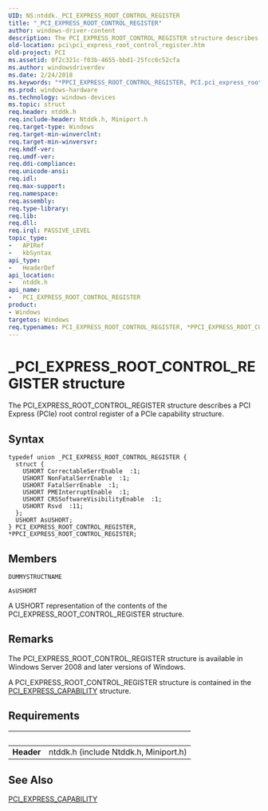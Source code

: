 ```yaml
---
UID: NS:ntddk._PCI_EXPRESS_ROOT_CONTROL_REGISTER
title: "_PCI_EXPRESS_ROOT_CONTROL_REGISTER"
author: windows-driver-content
description: The PCI_EXPRESS_ROOT_CONTROL_REGISTER structure describes a PCI Express (PCIe) root control register of a PCIe capability structure.
old-location: pci\pci_express_root_control_register.htm
old-project: PCI
ms.assetid: 0f2c321c-f03b-4655-bbd1-25fcc6c52cfa
ms.author: windowsdriverdev
ms.date: 2/24/2018
ms.keywords: "*PPCI_EXPRESS_ROOT_CONTROL_REGISTER, PCI.pci_express_root_control_register, PCI_EXPRESS_ROOT_CONTROL_REGISTER, PCI_EXPRESS_ROOT_CONTROL_REGISTER union [Buses], PPCI_EXPRESS_ROOT_CONTROL_REGISTER, PPCI_EXPRESS_ROOT_CONTROL_REGISTER union pointer [Buses], _PCI_EXPRESS_ROOT_CONTROL_REGISTER, ntddk/PCI_EXPRESS_ROOT_CONTROL_REGISTER, ntddk/PPCI_EXPRESS_ROOT_CONTROL_REGISTER, pci_struct_ef335e30-c046-4066-8411-27bf96cbcd08.xml"
ms.prod: windows-hardware
ms.technology: windows-devices
ms.topic: struct
req.header: ntddk.h
req.include-header: Ntddk.h, Miniport.h
req.target-type: Windows
req.target-min-winverclnt: 
req.target-min-winversvr: 
req.kmdf-ver: 
req.umdf-ver: 
req.ddi-compliance: 
req.unicode-ansi: 
req.idl: 
req.max-support: 
req.namespace: 
req.assembly: 
req.type-library: 
req.lib: 
req.dll: 
req.irql: PASSIVE_LEVEL
topic_type:
-	APIRef
-	kbSyntax
api_type:
-	HeaderDef
api_location:
-	ntddk.h
api_name:
-	PCI_EXPRESS_ROOT_CONTROL_REGISTER
product:
- Windows
targetos: Windows
req.typenames: PCI_EXPRESS_ROOT_CONTROL_REGISTER, *PPCI_EXPRESS_ROOT_CONTROL_REGISTER
---
```


# _PCI_EXPRESS_ROOT_CONTROL_REGISTER structure
The PCI_EXPRESS_ROOT_CONTROL_REGISTER structure describes a PCI Express (PCIe) root control register of a PCIe capability structure.

## Syntax
````
typedef union _PCI_EXPRESS_ROOT_CONTROL_REGISTER {
  struct {
    USHORT CorrectableSerrEnable  :1;
    USHORT NonFatalSerrEnable  :1;
    USHORT FatalSerrEnable  :1;
    USHORT PMEInterruptEnable  :1;
    USHORT CRSSoftwareVisibilityEnable  :1;
    USHORT Rsvd  :11;
  };
  USHORT AsUSHORT;
} PCI_EXPRESS_ROOT_CONTROL_REGISTER, *PPCI_EXPRESS_ROOT_CONTROL_REGISTER;
````

## Members


`DUMMYSTRUCTNAME`



`AsUSHORT`

A USHORT representation of the contents of the PCI_EXPRESS_ROOT_CONTROL_REGISTER structure.

## Remarks
The PCI_EXPRESS_ROOT_CONTROL_REGISTER structure is available in Windows Server 2008 and later versions of Windows.

A PCI_EXPRESS_ROOT_CONTROL_REGISTER structure is contained in the <a href="https://msdn.microsoft.com/library/windows/hardware/ff537460">PCI_EXPRESS_CAPABILITY</a> structure.

## Requirements
| &nbsp; | &nbsp; |
| ---- |:---- |
| **Header** | ntddk.h (include Ntddk.h, Miniport.h) |

## See Also

<a href="https://msdn.microsoft.com/library/windows/hardware/ff537460">PCI_EXPRESS_CAPABILITY</a>
